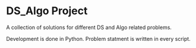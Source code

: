 # DS_Algo Project

A collection of solutions for different DS and Algo related problems.

Development is done in Python. Problem statment is written in every script.
